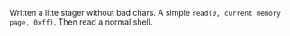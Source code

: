 Written a litte stager without bad chars. A simple `read(0, current memory page, 0xff)`. Then read a normal shell.
